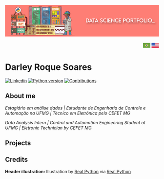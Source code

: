 
<img alt="Data Science Portfolio" title="Data Science Portfolio" src="https://raw.githubusercontent.com/DarleySoares/Data-Science/master/images/top_markdown.png" />

<p style = "text-align: right">
    <a href = ""><img src = https://raw.githubusercontent.com/DarleySoares/Data-Science/master/images/brazil.png></a>
    <a href = ""><img src = https://raw.githubusercontent.com/DarleySoares/Data-Science/master/images/usa.png></a>
 </p1>

# Darley Roque Soares
[![Linkedin](https://img.shields.io/badge/Linkedin-Darley%20Soares-fe7e75.svg)](https://www.linkedin.com/in/darley-soares/) [![Python version](https://img.shields.io/badge/Python%20version-3.7+-fe7e75.svg)](https://www.python.org/downloads/) [![Contributions](https://img.shields.io/badge/Contributions-welcome-4e91ba.svg)]()

## About me
*Estagiário em análise dados | Estudante de Engenharia de Controle e Automação na UFMG | Técnico em Eletrônica pelo CEFET MG* 

*Data Analysis Intern | Control and Automation Engineering Student at UFMG | Eletronic Technician by CEFET MG*

## Projects


## Credits

**Header illustration:**
Illustration by [Real Python](https://realpython.com/) via [Real Python](https://realpython.com/numpy-scipy-pandas-correlation-python/)